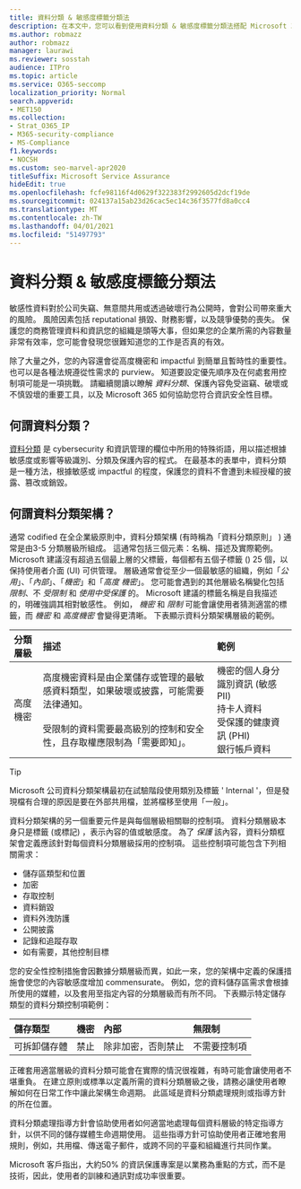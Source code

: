 ```yaml
---
title: 資料分類 & 敏感度標籤分類法
description: 在本文中，您可以看到使用資料分類 & 敏感度標籤分類法搭配 Microsoft 365 的概況。
ms.author: robmazz
author: robmazz
manager: laurawi
ms.reviewer: sosstah
audience: ITPro
ms.topic: article
ms.service: O365-seccomp
localization_priority: Normal
search.appverid:
- MET150
ms.collection:
- Strat_O365_IP
- M365-security-compliance
- MS-Compliance
f1.keywords:
- NOCSH
ms.custom: seo-marvel-apr2020
titleSuffix: Microsoft Service Assurance
hideEdit: true
ms.openlocfilehash: fcfe98116f4d0629f322383f2992605d2dcf19de
ms.sourcegitcommit: 024137a15ab23d26cac5ec14c36f3577fd8a0cc4
ms.translationtype: MT
ms.contentlocale: zh-TW
ms.lasthandoff: 04/01/2021
ms.locfileid: "51497793"
---
```

# <a name="data-classification--sensitivity-label-taxonomy"></a>資料分類 & 敏感度標籤分類法

敏感性資料對於公司失竊、無意間共用或透過破壞行為公開時，會對公司帶來重大的風險。 風險因素包括 reputational 損毀、財務影響，以及競爭優勢的喪失。 保護您的商務管理資料和資訊您的組織是頭等大事，但如果您的企業所需的內容數量非常有效率，您可能會發現您很難知道您的工作是否真的有效。

除了大量之外，您的內容還會從高度機密和 impactful 到簡單且暫時性的重要性。 也可以是各種法規遵從性需求的 purview。 知道要設定優先順序及在何處套用控制項可能是一項挑戰。 請繼續閱讀以瞭解 *資料分類*、保護內容免受盜竊、破壞或不慎毀壞的重要工具，以及 Microsoft 365 如何協助您符合資訊安全性目標。

## <a name="what-is-data-classification"></a>何謂資料分類？

[資料分類](/microsoft-365/compliance/data-classification-overview) 是 cybersecurity 和資訊管理的欄位中所用的特殊術語，用以描述根據敏感度或影響等級識別、分類及保護內容的程式。 在最基本的表單中，資料分類是一種方法，根據敏感或 impactful 的程度，保護您的資料不會遭到未經授權的披露、篡改或銷毀。

## <a name="what-is-a-data-classification-framework"></a>何謂資料分類架構？

通常 codified 在全企業級原則中，資料分類架構 (有時稱為「資料分類原則」 ) 通常是由3-5 分類層級所組成。 這通常包括三個元素：名稱、描述及實際範例。 Microsoft 建議沒有超過五個最上層的父標籤，每個都有五個子標籤 () 25 個，以保持使用者介面 (UI) 可供管理。 層級通常會從至少一個最敏感的組織，例如「*公用*」、「*內部*」、「*機密*」和「*高度* 
 *機密*」。 您可能會遇到的其他層級名稱變化包括 *限制*、不 *受限制* 和 *使用中受保護* 的。 Microsoft 建議的標籤名稱是自我描述的，明確強調其相對敏感性。 例如， *機密* 和 *限制* 可能會讓使用者猜測適當的標籤，而 *機密* 和 *高度機密* 會變得更清晰。 下表顯示資料分類架構層級的範例。

|**分類層級**|**描述**|**範例**|
|:-----------------------|:--------------|:-----------|
| 高度機密 | 高度機密資料是由企業儲存或管理的最敏感資料類型，如果破壞或披露，可能需要法律通知。 <br><br> 受限制的資料需要最高級別的控制和安全性，且存取權應限制為「需要即知」。 | 機密的個人身分識別資訊 (敏感 PII)  <br> 持卡人資料 <br> 受保護的健康資訊 (PHI)  <br> 銀行帳戶資料 |

>[!TIP]
>Microsoft 公司資料分類架構最初在試驗階段使用類別及標籤 ' Internal '，但是發現檔有合理的原因是要在外部共用檔，並將檔移至使用「一般」。

資料分類架構的另一個重要元件是與每個層級相關聯的控制項。 資料分類層級本身只是標籤 (或標記) ，表示內容的值或敏感度。 為了 *保護* 該內容，資料分類框架會定義應該針對每個資料分類層級採用的控制項。 這些控制項可能包含下列相關需求：

- 儲存區類型和位置
- 加密
- 存取控制
- 資料銷毀
- 資料外洩防護
- 公開披露
- 記錄和追蹤存取
- 如有需要，其他控制目標

您的安全性控制措施會因數據分類層級而異，如此一來，您的架構中定義的保護措施會使您的內容敏感度增加 commensurate。 例如，您的資料儲存區需求會根據所使用的媒體，以及套用至指定內容的分類層級而有所不同。 下表顯示特定儲存類型的資料分類控制項範例：

|**儲存類型**|**機密**|**內部**|**無限制**|
|:---------------|:---------------|:-----------|:---------------|
| 可拆卸儲存體 | 禁止 | 除非加密，否則禁止 | 不需要控制項 |

正確套用適當層級的資料分類可能會在實際的情況很複雜，有時可能會讓使用者不堪重負。 在建立原則或標準以定義所需的資料分類層級之後，請務必讓使用者瞭解如何在日常工作中讓此架構生命週期。 此區域是資料分類處理規則或指導方針的所在位置。

資料分類處理指導方針會協助使用者如何適當地處理每個資料層級的特定指導方針，以供不同的儲存媒體生命週期使用。 這些指導方針可協助使用者正確地套用規則，例如，共用檔、傳送電子郵件，或跨不同的平臺和組織進行共同作業。

Microsoft 客戶指出，大約50% 的資訊保護專案是以業務為重點的方式，而不是技術，因此，使用者的訓練和通訊對成功率很重要。
